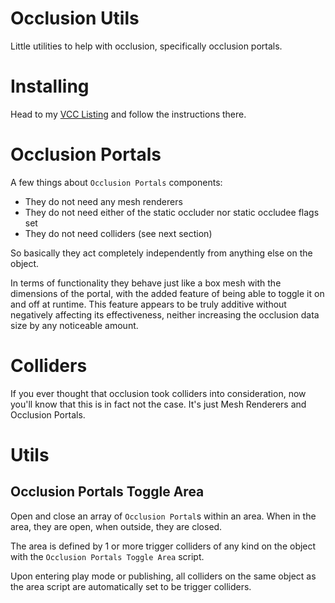 
# Occlusion Utils

Little utilities to help with occlusion, specifically occlusion portals.

# Installing

Head to my [VCC Listing](https://jansharp.github.io/vrc/vcclisting.xhtml) and follow the instructions there.

# Occlusion Portals

A few things about `Occlusion Portals` components:

- They do not need any mesh renderers
- They do not need either of the static occluder nor static occludee flags set
- They do not need colliders (see next section)

So basically they act completely independently from anything else on the object.

In terms of functionality they behave just like a box mesh with the dimensions of the portal, with the added feature of being able to toggle it on and off at runtime. This feature appears to be truly additive without negatively affecting its effectiveness, neither increasing the occlusion data size by any noticeable amount.

# Colliders

If you ever thought that occlusion took colliders into consideration, now you'll know that this is in fact not the case. It's just Mesh Renderers and Occlusion Portals.

# Utils

## Occlusion Portals Toggle Area

Open and close an array of `Occlusion Portal`s within an area. When in the area, they are open, when outside, they are closed.

The area is defined by 1 or more trigger colliders of any kind on the object with the `Occlusion Portals Toggle Area` script.

Upon entering play mode or publishing, all colliders on the same object as the area script are automatically set to be trigger colliders.
